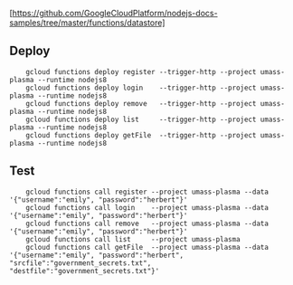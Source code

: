 [https://github.com/GoogleCloudPlatform/nodejs-docs-samples/tree/master/functions/datastore]

## Deploy
        gcloud functions deploy register --trigger-http --project umass-plasma --runtime nodejs8
        gcloud functions deploy login    --trigger-http --project umass-plasma --runtime nodejs8
        gcloud functions deploy remove   --trigger-http --project umass-plasma --runtime nodejs8
        gcloud functions deploy list     --trigger-http --project umass-plasma --runtime nodejs8
        gcloud functions deploy getFile  --trigger-http --project umass-plasma --runtime nodejs8

## Test
        gcloud functions call register --project umass-plasma --data '{"username":"emily", "password":"herbert"}'
        gcloud functions call login    --project umass-plasma --data '{"username":"emily", "password":"herbert"}'
        gcloud functions call remove   --project umass-plasma --data '{"username":"emily", "password":"herbert"}'
        gcloud functions call list     --project umass-plasma
        gcloud functions call getFile  --project umass-plasma --data '{"username":"emily", "password":"herbert", "srcfile":"government_secrets.txt", "destfile":"government_secrets.txt"}'
